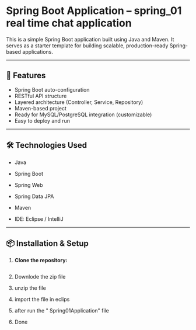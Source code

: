 # Spring Boot Application – spring_01   real time chat application

This is a simple Spring Boot application built using Java and Maven. It serves as a starter template for building scalable, production-ready Spring-based applications.

---

## 🚀 Features

- Spring Boot auto-configuration
- RESTful API structure
- Layered architecture (Controller, Service, Repository)
- Maven-based project
- Ready for MySQL/PostgreSQL integration (customizable)
- Easy to deploy and run

---

## 🛠️ Technologies Used

- Java
- Spring Boot
- Spring Web
- Spring Data JPA
- Maven

- IDE: Eclipse / IntelliJ

---

## 📦 Installation & Setup

1. **Clone the repository:**

   ```bash
  1. Downlode the zip file
  2. unzip the file
  3. import the file in eclips
  4. after run the " Spring01Application"  file
  5. Done
   
